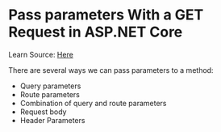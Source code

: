 # Pass parameters With a GET Request in ASP.NET Core

Learn Source: [Here][lnk0001]

There are several ways we can pass parameters to a method:
- Query parameters
- Route parameters
- Combination of query and route parameters
- Request body
- Header Parameters


[lnk0001]: https://code-maze.com/aspnetcore-pass-parameters-to-http-get-action/amp/